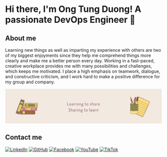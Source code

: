 # Hi there, I'm Ong Tung Duong! A passionate DevOps Engineer 🚀

## About me

Learning new things as well as imparting my experience with others are two of my biggest enjoyments since they help me comprehend things more clearly and make me a better person every day. Working in a fast-paced, creative workplace provides me with many possibilities and challenges, which keeps me motivated. I place a high emphasis on teamwork, dialogue, and constructive criticism, and I work hard to make a positive difference for my group and company.

[![Website](./images/otd-cover.png)](https://ongtungduong.super.site)

## Contact me

[![LinkedIn](https://img.shields.io/badge/LinkedIn-0077B5?style=for-the-badge&logo=linkedin&logoColor=white)](https://www.linkedin.com/in/ongtungduong)
[![GitHub](https://img.shields.io/badge/GitHub-100000?style=for-the-badge&logo=github&logoColor=white)](https://github.com/ongtungduong)
[![Facebook](https://img.shields.io/badge/Facebook-1877F2?style=for-the-badge&logo=facebook&logoColor=white)](https://www.facebook.com/duong.otd)
[![YouTube](https://img.shields.io/badge/YouTube-FF0000?style=for-the-badge&logo=youtube&logoColor=white)](https://www.youtube.com/@duongot)
[![TikTok](https://img.shields.io/badge/TikTok-000000?style=for-the-badge&logo=tiktok&logoColor=white)](https://www.tiktok.com/@duong.ot)